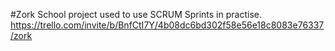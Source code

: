 #Zork
School project used to use SCRUM Sprints in practise.
https://trello.com/invite/b/BnfCtI7Y/4b08dc6bd302f58e56e18c8083e76337/zork
